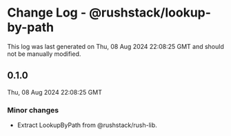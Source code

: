 # Change Log - @rushstack/lookup-by-path

This log was last generated on Thu, 08 Aug 2024 22:08:25 GMT and should not be manually modified.

## 0.1.0
Thu, 08 Aug 2024 22:08:25 GMT

### Minor changes

- Extract LookupByPath from @rushstack/rush-lib.

